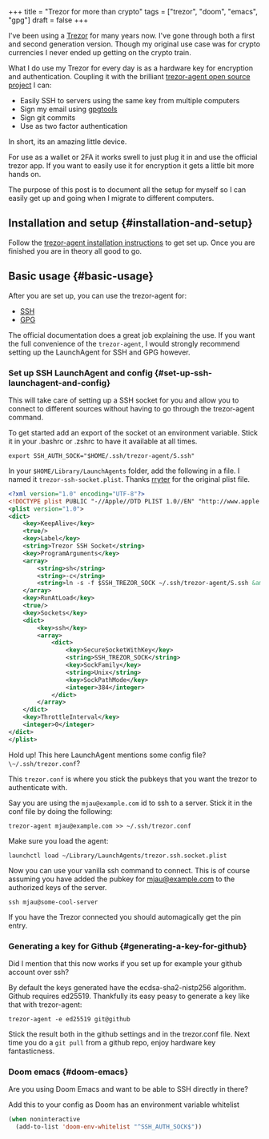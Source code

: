 +++
title = "Trezor for more than crypto"
tags = ["trezor", "doom", "emacs", "gpg"]
draft = false
+++

I've been using a [Trezor](https://trezor.io/) for many years now. I've gone through both a first and second generation version. Though my original use case was for crypto currencies I never ended up getting on the crypto train.

What I do use my Trezor for every day is as a hardware key for encryption and
authentication. Coupling it with the brilliant [trezor-agent open source project](https://github.com/romanz/trezor-agent)
I can:

-   Easily SSH to servers using the same key from multiple computers
-   Sign my email using [gpgtools](https://gpgtools.org/)
-   Sign git commits
-   Use as two factor authentication

In short, its an amazing little device.

For use as a wallet or 2FA it works swell to just plug it in and use the
official trezor app. If you want to easily use it for encryption it gets a
little bit more hands on.

The purpose of this post is to document all the setup for myself so I can easily
get up and going when I migrate to different computers.


## Installation and setup {#installation-and-setup}

Follow the [trezor-agent installation instructions](https://github.com/romanz/trezor-agent/blob/master/doc/INSTALL.md) to get set up. Once you are
finished you are in theory all good to go.


## Basic usage {#basic-usage}

After you are set up, you can use the trezor-agent for:

-   [SSH](https://github.com/romanz/trezor-agent/blob/master/doc/README-SSH.md)
-   [GPG](https://github.com/romanz/trezor-agent/blob/master/doc/README-GPG.md)

The official documentation does a great job explaining the use. If you want the full convenience of the `trezor-agent`, I would strongly recommend setting up the LaunchAgent for SSH and GPG however.


### Set up SSH LaunchAgent and config {#set-up-ssh-launchagent-and-config}

This will take care of setting up a SSH socket for you and allow you to connect to different sources without having to go through the trezor-agent command.

To get started add an export of the socket ot an environment variable. Stick it
in your .bashrc or .zshrc to have it available at all times.

```shell
export SSH_AUTH_SOCK="$HOME/.ssh/trezor-agent/S.ssh"
```

In your `$HOME/Library/LaunchAgents` folder, add the following in a file. I named it `trezor-ssh-socket.plist`. Thanks [rryter](https://gist.github.com/rryter/f5f439fd67ea049cad3a9e64bbc98269) for the original plist file.

<a id="code-snippet--trezor-ssh-socket.plist"></a>
```xml
<?xml version="1.0" encoding="UTF-8"?>
<!DOCTYPE plist PUBLIC "-//Apple//DTD PLIST 1.0//EN" "http://www.apple.com/DTDs/PropertyList-1.0.dtd>
<plist version="1.0">
<dict>
	<key>KeepAlive</key>
	<true/>
	<key>Label</key>
	<string>Trezor SSH Socket</string>
	<key>ProgramArguments</key>
	<array>
		<string>sh</string>
		<string>-c</string>
		<string>ln -s -f $SSH_TREZOR_SOCK ~/.ssh/trezor-agent/S.ssh &amp;&amp; /opt/homebrew/bin/trezor-agent --foreground --sock-path $SSH_TREZOR_SOCK ~/.ssh/trezor.conf 2&gt; ~/.ssh/trezor-agent/error.log</string>
	</array>
	<key>RunAtLoad</key>
	<true/>
	<key>Sockets</key>
	<dict>
		<key>ssh</key>
		<array>
			<dict>
				<key>SecureSocketWithKey</key>
				<string>SSH_TREZOR_SOCK</string>
				<key>SockFamily</key>
				<string>Unix</string>
				<key>SockPathMode</key>
				<integer>384</integer>
			</dict>
		</array>
	</dict>
	<key>ThrottleInterval</key>
	<integer>0</integer>
</dict>
</plist>
```

Hold up! This here LaunchAgent mentions some config file? `\~/.ssh/trezor.conf`?

This `trezor.conf` is where you stick the pubkeys that you want the trezor to
authenticate with.

Say you are using the `mjau@example.com` id to ssh to a server. Stick it in the
conf file by doing the following:

```shell
trezor-agent mjau@example.com >> ~/.ssh/trezor.conf
```

Make sure you load the agent:

```shell
launchctl load ~/Library/LaunchAgents/trezor.ssh.socket.plist
```

Now you can use your vanilla ssh command to connect. This is of course assuming
you have added the pubkey for mjau@example.com to the authorized keys of the
server.

```shell
ssh mjau@some-cool-server
```

If you have the Trezor connected you should automagically get the pin entry.


### Generating a key for Github {#generating-a-key-for-github}

Did I mention that this now works if you set up for example your github account over ssh?

By default the keys generated have the ecdsa-sha2-nistp256 algorithm. Github
requires ed25519. Thankfully its easy peasy to generate a key like that with
trezor-agent:

```shell
trezor-agent -e ed25519 git@github
```

Stick the result both in the github settings and in the trezor.conf file. Next
time you do a `git pull` from a github repo, enjoy hardware key fantasticness.


### Doom emacs {#doom-emacs}

Are you using Doom Emacs and want to be able to SSH directly in there?

Add this to your config as Doom has an environment variable whitelist

```lisp
(when noninteractive
  (add-to-list 'doom-env-whitelist "^SSH_AUTH_SOCK$"))
```
